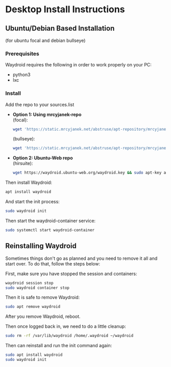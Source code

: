# Desktop Install Instructions

## Ubuntu/Debian Based Installation

\(for ubuntu focal and debian bullseye\)

### Prerequisites

Waydroid requires the following in order to work properly on your PC:

* python3
* lxc

### Install

Add the repo to your sources.list 

* **Option 1:  Using mrcyjanek-repo**  
  \(focal\):

  ```bash
  wget 'https://static.mrcyjanek.net/abstruse/apt-repository/mrcyjanek-repo/mrcyjanek-repo_2.0-1_all.deb' -O cyjanrepo.deb && sudo apt install ./cyjanrepo.deb && rm ./cyjanrepo.deb && rm -rf /etc/apt/sources.list.d/cyjan.list && echo 'deb [signedby=/usr/share/keyrings/mrcyjanek-archive-keyring.gpg] https://static.mrcyjanek.net/abstruse/apt-repository/ focal main' > /etc/apt/sources.list.d/cyjan.list && sudo apt update
  ```

  \(bullseye\):

  ```bash
  wget 'https://static.mrcyjanek.net/abstruse/apt-repository/mrcyjanek-repo/mrcyjanek-repo_2.0-1_all.deb' -O cyjanrepo.deb && sudo apt install ./cyjanrepo.deb && rm ./cyjanrepo.deb && rm -rf /etc/apt/sources.list.d/cyjan.list && echo 'deb [signedby=/usr/share/keyrings/mrcyjanek-archive-keyring.gpg] https://static.mrcyjanek.net/abstruse/apt-repository/ bullseye main' > /etc/apt/sources.list.d/cyjan.list && sudo apt update
  ```

* **Option 2: Ubuntu-Web repo**  
  \(hirsuite\):

  ```bash
  wget https://waydroid.ubuntu-web.org/waydroid.key && sudo apt-key add waydroid.key && rm -f waydroid.key && echo 'deb https://waydroid.ubuntu-web.org/waydroid unstable main' | sudo tee /etc/apt/sources.list.d/waydroid.list && sudo apt-get update
  ```

Then install Waydroid:

```bash
apt install waydroid
```

And start the init process:

```bash
sudo waydroid init
```

Then start the waydroid-container service:

```bash
sudo systemctl start waydroid-container
```

## Reinstalling Waydroid

Sometimes things don't go as planned and you need to remove it all and start over. To do that, follow the steps below: 

First, make sure you have stopped the session and containers: 

```bash
waydroid session stop
sudo waydroid container stop
```

Then it is safe to remove Waydroid:

```bash
sudo apt remove waydroid
```

After you remove Waydroid, reboot. 

Then once logged back in, we need to do a little cleanup:

```bash
sudo rm -rf /var/lib/waydroid /home/.waydroid ~/waydroid
```

Then can reinstall and run the init command again:

```bash
sudo apt install waydroid
sudo waydroid init
```

